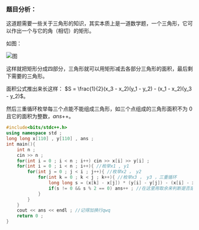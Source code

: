### 题目分析：

这道题需要一些关于三角形的知识，其实本质上是一道数学题，一个三角形，它可以作出一个与它的角（相切）的矩形。

如图：

![图](https://cdn.luogu.com.cn/upload/image_hosting/o1h9ktbq.png)

这样就把矩形分成四部分，三角形就可以用矩形减去各部分三角形的面积，最后剩下需要的三角形。

面积公式推出来长这样： $S = \frac{1}{2}(x_3 - x_2)(y_1 - y_2) - (x_1 - x_2)(y_3 - y_2)$。

然后三重循环枚举每三个点能不能组成三角形，如三个点组成的三角形面积不为 $0$ 且它的面积为整数，$ans$++。

```cpp
#include<bits/stdc++.h>
using namespace std ;
long long x[110] , y[110] , ans ; 
int main(){
	int n ; 
	cin >> n ; 
	for(int i = 0 ; i < n ; i++) cin >> x[i] >> y[i] ;
	for(int i = 0 ; i < n ; i++){ //枚举x1 , y1 
		for(int j = 0 ; j < i ; j++){ //枚举x2 ， y2 
			for(int k = 0 ; k < j ; k++){ //枚举x3 ， y3 ，三重循环
				long long s = (x[k] - x[j]) * (y[i] - y[j]) - (x[i] - x[j]) * (y[k] - y[j]) ; //计算面积，但是没有除以2
				if(s != 0 && s % 2 == 0) ans++ ; //在这里用取余来判断是否是整数
			}
		}
	}
	cout << ans << endl ; //记得加换行qwq
	return 0 ;
}
```
